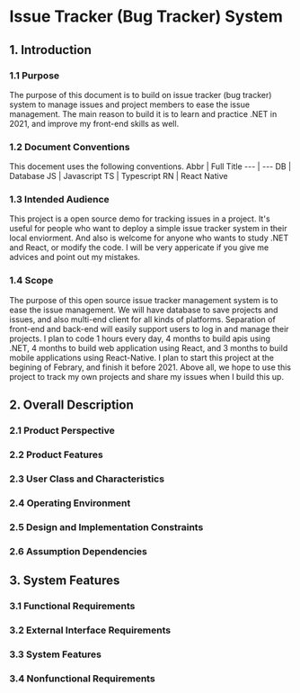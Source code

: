 # Issue Tracker (Bug Tracker) System

## 1. Introduction

### 1.1 Purpose
The purpose of this document is to build on issue tracker (bug tracker) system to manage issues and project members to ease the issue management. The main reason to build it is to learn and practice .NET in 2021, and improve my front-end skills as well.

### 1.2 Document Conventions
This docement uses the following conventions.
Abbr | Full Title 
--- | --- 
DB | Database
JS | Javascript
TS | Typescript
RN | React Native

### 1.3 Intended Audience
This project is a open source demo for tracking issues in a project. It's useful for people who want to deploy a simple issue tracker system in their local enviorment. And also is welcome for anyone who wants to study .NET and React, or modify the code. I will be very appericate if you give me advices and point out my mistakes.

### 1.4 Scope
The purpose of this open source issue tracker management system is to ease the issue management. We will have database to save projects and issues, and also multi-end client for all kinds of platforms. Separation of front-end and back-end will easily support users to log in and manage their projects. I plan to code 1 hours every day, 4 months to build apis using .NET, 4 months to build web application using React, and 3 months to build mobile applications using React-Native. I plan to start this project at the begining of Febrary, and finish it before 2021. Above all, we hope to use this project to track my own projects and share my issues when I build this up. 

## 2. Overall Description
### 2.1 Product Perspective
### 2.2 Product Features
### 2.3 User Class and Characteristics
### 2.4 Operating Environment
### 2.5 Design and Implementation Constraints
### 2.6 Assumption Dependencies

## 3. System Features
### 3.1 Functional Requirements
### 3.2 External Interface Requirements
### 3.3 System Features
### 3.4 Nonfunctional Requirements
